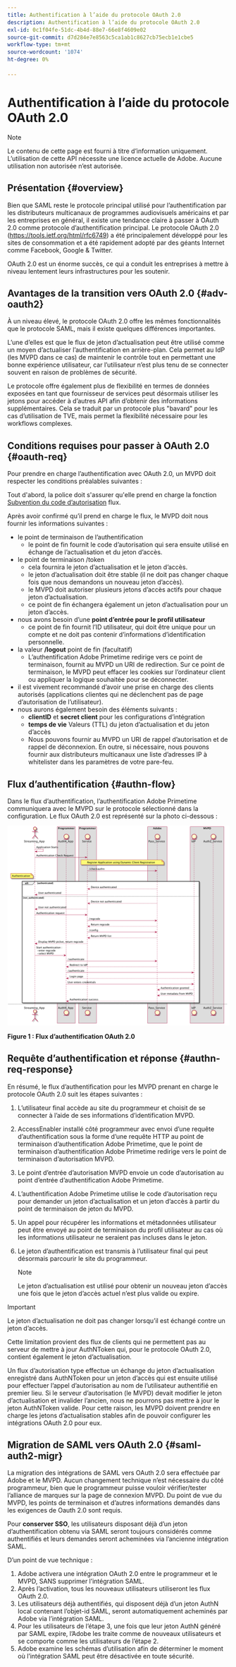 ```yaml
---
title: Authentification à l’aide du protocole OAuth 2.0
description: Authentification à l’aide du protocole OAuth 2.0
exl-id: 0c1f04fe-51dc-4b4d-88e7-66e8f4609e02
source-git-commit: d7d284e7e8563c5ca1ab1c8627cb75ecb1e1cbe5
workflow-type: tm+mt
source-wordcount: '1074'
ht-degree: 0%

---
```


# Authentification à l’aide du protocole OAuth 2.0

>[!NOTE]
>
>Le contenu de cette page est fourni à titre d’information uniquement. L’utilisation de cette API nécessite une licence actuelle de Adobe. Aucune utilisation non autorisée n’est autorisée.

## Présentation {#overview}

Bien que SAML reste le protocole principal utilisé pour l’authentification par les distributeurs multicanaux de programmes audiovisuels américains et par les entreprises en général, il existe une tendance claire à passer à OAuth 2.0 comme protocole d’authentification principal. Le protocole OAuth 2.0 (https://tools.ietf.org/html/rfc6749) a été principalement développé pour les sites de consommation et a été rapidement adopté par des géants Internet comme Facebook, Google &amp; Twitter.

OAuth 2.0 est un énorme succès, ce qui a conduit les entreprises à mettre à niveau lentement leurs infrastructures pour les soutenir.



## Avantages de la transition vers OAuth 2.0 {#adv-oauth2}

À un niveau élevé, le protocole OAuth 2.0 offre les mêmes fonctionnalités que le protocole SAML, mais il existe quelques différences importantes.

L’une d’elles est que le flux de jeton d’actualisation peut être utilisé comme un moyen d’actualiser l’authentification en arrière-plan. Cela permet au IdP (les MVPD dans ce cas) de maintenir le contrôle tout en permettant une bonne expérience utilisateur, car l’utilisateur n’est plus tenu de se connecter souvent en raison de problèmes de sécurité.

Le protocole offre également plus de flexibilité en termes de données exposées en tant que fournisseur de services peut désormais utiliser les jetons pour accéder à d’autres API afin d’obtenir des informations supplémentaires. Cela se traduit par un protocole plus &quot;bavard&quot; pour les cas d’utilisation de TVE, mais permet la flexibilité nécessaire pour les workflows complexes.





## Conditions requises pour passer à OAuth 2.0 {#oauth-req}

Pour prendre en charge l’authentification avec OAuth 2.0, un MVPD doit respecter les conditions préalables suivantes :

Tout d&#39;abord, la police doit s&#39;assurer qu&#39;elle prend en charge la fonction [Subvention du code d’autorisation](https://oauthlib.readthedocs.io/en/latest/oauth2/grants/authcode.html) flux.

Après avoir confirmé qu’il prend en charge le flux, le MVPD doit nous fournir les informations suivantes :

* le point de terminaison de l’authentification
   * le point de fin fournit le code d’autorisation qui sera ensuite utilisé en échange de l’actualisation et du jeton d’accès.
* le point de terminaison /token
   * cela fournira le jeton d’actualisation et le jeton d’accès.
   * le jeton d’actualisation doit être stable (il ne doit pas changer chaque fois que nous demandons un nouveau jeton d’accès).
   * le MVPD doit autoriser plusieurs jetons d’accès actifs pour chaque jeton d’actualisation.
   * ce point de fin échangera également un jeton d’actualisation pour un jeton d’accès.
* nous avons besoin d’une **point d’entrée pour le profil utilisateur**
   * ce point de fin fournit l’ID utilisateur, qui doit être unique pour un compte et ne doit pas contenir d’informations d’identification personnelle.
* la valeur **/logout** point de fin (facultatif)
   * L’authentification Adobe Primetime redirige vers ce point de terminaison, fournit au MVPD un URI de redirection. Sur ce point de terminaison, le MVPD peut effacer les cookies sur l’ordinateur client ou appliquer la logique souhaitée pour se déconnecter.
* il est vivement recommandé d’avoir une prise en charge des clients autorisés (applications clientes qui ne déclenchent pas de page d’autorisation de l’utilisateur).
* nous aurons également besoin des éléments suivants :
   * **clientID** et **secret client** pour les configurations d’intégration
   * **temps de vie** Valeurs (TTL) du jeton d’actualisation et du jeton d’accès
   * Nous pouvons fournir au MVPD un URI de rappel d’autorisation et de rappel de déconnexion. En outre, si nécessaire, nous pouvons fournir aux distributeurs multicanaux une liste d’adresses IP à whitelister dans les paramètres de votre pare-feu.


## Flux d’authentification {#authn-flow}

Dans le flux d’authentification, l’authentification Adobe Primetime communiquera avec le MVPD sur le protocole sélectionné dans la configuration. Le flux OAuth 2.0 est représenté sur la photo ci-dessous :



![Diagramme pour afficher le flux d’authentification dans l’authentification Adobe qui communique avec le MVPD sur le protocole sélectionné dans la configuration.](assets/authn-flow.png)

**Figure 1 : Flux d’authentification OAuth 2.0**



## Requête d’authentification et réponse {#authn-req-response}

En résumé, le flux d’authentification pour les MVPD prenant en charge le protocole OAuth 2.0 suit les étapes suivantes :

1. L’utilisateur final accède au site du programmeur et choisit de se connecter à l’aide de ses informations d’identification MVPD.
1. AccessEnabler installé côté programmeur avec envoi d’une requête d’authentification sous la forme d’une requête HTTP au point de terminaison d’authentification Adobe Primetime, que le point de terminaison d’authentification Adobe Primetime redirige vers le point de terminaison d’autorisation MVPD.
1. Le point d’entrée d’autorisation MVPD envoie un code d’autorisation au point d’entrée d’authentification Adobe Primetime.
1. L’authentification Adobe Primetime utilise le code d’autorisation reçu pour demander un jeton d’actualisation et un jeton d’accès à partir du point de terminaison de jeton du MVPD.
1. Un appel pour récupérer les informations et métadonnées utilisateur peut être envoyé au point de terminaison du profil utilisateur au cas où les informations utilisateur ne seraient pas incluses dans le jeton.
1. Le jeton d’authentification est transmis à l’utilisateur final qui peut désormais parcourir le site du programmeur.

   >[!NOTE]
   >
   >Le jeton d’actualisation est utilisé pour obtenir un nouveau jeton d’accès une fois que le jeton d’accès actuel n’est plus valide ou expire.


>[!IMPORTANT]
>
>Le jeton d’actualisation ne doit pas changer lorsqu’il est échangé contre un jeton d’accès.

Cette limitation provient des flux de clients qui ne permettent pas au serveur de mettre à jour AuthNToken qui, pour le protocole OAuth 2.0, contient également le jeton d’actualisation.

Un flux d’autorisation type effectue un échange du jeton d’actualisation enregistré dans AuthNToken pour un jeton d’accès qui est ensuite utilisé pour effectuer l’appel d’autorisation au nom de l’utilisateur authentifié en premier lieu. Si le serveur d’autorisation (le MVPD) devait modifier le jeton d’actualisation et invalider l’ancien, nous ne pourrons pas mettre à jour le jeton AuthNToken valide. Pour cette raison, les MVPD doivent prendre en charge les jetons d’actualisation stables afin de pouvoir configurer les intégrations OAuth 2.0 pour eux.


## Migration de SAML vers OAuth 2.0 {#saml-auth2-migr}

La migration des intégrations de SAML vers OAuth 2.0 sera effectuée par Adobe et le MVPD. Aucun changement technique n’est nécessaire du côté programmeur, bien que le programmeur puisse vouloir vérifier/tester l’alliance de marques sur la page de connexion MVPD. Du point de vue du MVPD, les points de terminaison et d’autres informations demandés dans les exigences de Oauth 2.0 sont requis.

Pour **conserver SSO**, les utilisateurs disposant déjà d’un jeton d’authentification obtenu via SAML seront toujours considérés comme authentifiés et leurs demandes seront acheminées via l’ancienne intégration SAML.

D’un point de vue technique :

1. Adobe activera une intégration OAuth 2.0 entre le programmeur et le MVPD, SANS supprimer l’intégration SAML.
1. Après l’activation, tous les nouveaux utilisateurs utiliseront les flux OAuth 2.0.
1. Les utilisateurs déjà authentifiés, qui disposent déjà d’un jeton AuthN local contenant l’objet-id SAML, seront automatiquement acheminés par Adobe via l’intégration SAML.
1. Pour les utilisateurs de l’étape 3, une fois que leur jeton AuthN généré par SAML expire, l’Adobe les traite comme de nouveaux utilisateurs et se comporte comme les utilisateurs de l’étape 2.
1. Adobe examine les schémas d’utilisation afin de déterminer le moment où l’intégration SAML peut être désactivée en toute sécurité.
